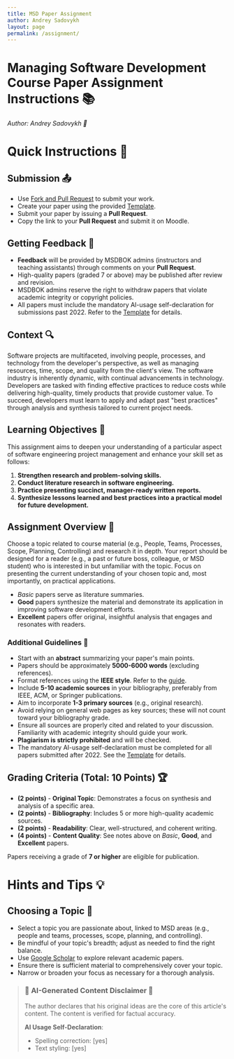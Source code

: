 ```yaml
---
title: MSD Paper Assignment
author: Andrey Sadovykh
layout: page
permalink: /assignment/
---
```


# Managing Software Development Course Paper Assignment Instructions 📚
*Author: Andrey Sadovykh 👤*

# Quick Instructions 📝

## Submission 📤

* Use [Fork and Pull Request](https://docs.github.com/en/get-started/exploring-projects-on-github/contributing-to-a-project) to submit your work.
* Create your paper using the provided [Template](./template.md).
* Submit your paper by issuing a **Pull Request**.
* Copy the link to your **Pull Request** and submit it on Moodle.

## Getting Feedback 💬

* **Feedback** will be provided by MSDBOK admins (instructors and teaching assistants) through comments on your **Pull Request**.
* High-quality papers (graded 7 or above) may be published after review and revision.
* MSDBOK admins reserve the right to withdraw papers that violate academic integrity or copyright policies.
* All papers must include the mandatory AI-usage self-declaration for submissions past 2022. Refer to the [Template](./template.md) for details.

## Context 🔍

Software projects are multifaceted, involving people, processes, and technology from the developer's perspective, as well as managing resources, time, scope, and quality from the client's view. The software industry is inherently dynamic, with continual advancements in technology. Developers are tasked with finding effective practices to reduce costs while delivering high-quality, timely products that provide customer value. To succeed, developers must learn to apply and adapt past "best practices" through analysis and synthesis tailored to current project needs.

## Learning Objectives 🎯

This assignment aims to deepen your understanding of a particular aspect of software engineering project management and enhance your skill set as follows:

1. **Strengthen research and problem-solving skills.**
2. **Conduct literature research in software engineering.**
3. **Practice presenting succinct, manager-ready written reports.**
4. **Synthesize lessons learned and best practices into a practical model for future development.**

## Assignment Overview 📝

Choose a topic related to course material (e.g., People, Teams, Processes, Scope, Planning, Controlling) and research it in depth. Your report should be designed for a reader (e.g., a past or future boss, colleague, or MSD student) who is interested in but unfamiliar with the topic. Focus on presenting the current understanding of your chosen topic and, most importantly, on practical applications.

* *Basic* papers serve as literature summaries.
* __Good__ papers synthesize the material and demonstrate its application in improving software development efforts.
* **Excellent** papers offer original, insightful analysis that engages and resonates with readers.

### Additional Guidelines 📝

* Start with an **abstract** summarizing your paper's main points.
* Papers should be approximately **5000-6000 words** (excluding references).
* Format references using the **IEEE style**. Refer to the [guide](https://www.bath.ac.uk/publications/library-guides-to-citing-referencing/attachments/ieee-style-guide.pdf).
* Include **5-10 academic sources** in your bibliography, preferably from IEEE, ACM, or Springer publications.
* Aim to incorporate **1-3 primary sources** (e.g., original research).
* Avoid relying on general web pages as key sources; these will not count toward your bibliography grade.
* Ensure all sources are properly cited and related to your discussion. Familiarity with academic integrity should guide your work.
* **Plagiarism is strictly prohibited** and will be checked.
* The mandatory AI-usage self-declaration must be completed for all papers submitted after 2022. See the [Template](./template.md) for details.

## Grading Criteria (Total: 10 Points) 🏆

* **(2 points)** - **Original Topic**: Demonstrates a focus on synthesis and analysis of a specific area.
* **(2 points)** - **Bibliography**: Includes 5 or more high-quality academic sources.
* **(2 points)** - **Readability**: Clear, well-structured, and coherent writing.
* **(4 points)** - **Content Quality**: See notes above on *Basic*, __Good__, and **Excellent** papers.

Papers receiving a grade of **7 or higher** are eligible for publication.

# Hints and Tips 💡

## Choosing a Topic 🔎

* Select a topic you are passionate about, linked to MSD areas (e.g., people and teams, processes, scope, planning, and controlling).
* Be mindful of your topic's breadth; adjust as needed to find the right balance.
* Use [Google Scholar](https://scholar.google.com) to explore relevant academic papers.
* Ensure there is sufficient material to comprehensively cover your topic.
* Narrow or broaden your focus as necessary for a thorough analysis.

> ### 🔔 AI-Generated Content Disclaimer 🤖
> 
> The author declares that his original ideas are the core of this article's content. The content is verified for factual accuracy.
> 
> **AI Usage Self-Declaration**:
> * Spelling correction: [yes]
> * Text styling: [yes]
